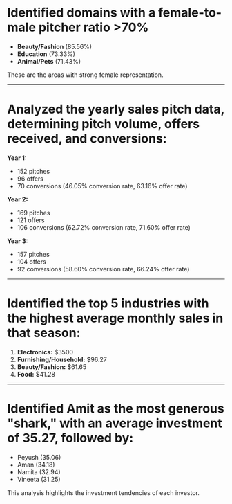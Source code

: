 # Identified domains with a female-to-male pitcher ratio >70%

- **Beauty/Fashion** (85.56%)
- **Education** (73.33%)
- **Animal/Pets** (71.43%)

These are the areas with strong female representation.

---

# Analyzed the yearly sales pitch data, determining pitch volume, offers received, and conversions:

**Year 1:**
- 152 pitches
- 96 offers
- 70 conversions (46.05% conversion rate, 63.16% offer rate)

**Year 2:**
- 169 pitches
- 121 offers
- 106 conversions (62.72% conversion rate, 71.60% offer rate)

**Year 3:**
- 157 pitches
- 104 offers
- 92 conversions (58.60% conversion rate, 66.24% offer rate)

---

# Identified the top 5 industries with the highest average monthly sales in that season:

1. **Electronics:** $3500
2. **Furnishing/Household:** $96.27
3. **Beauty/Fashion:** $61.65
4. **Food:** $41.28

---

# Identified Amit as the most generous "shark," with an average investment of 35.27, followed by:

- Peyush (35.06)
- Aman (34.18)
- Namita (32.94)
- Vineeta (31.25)

This analysis highlights the investment tendencies of each investor.

